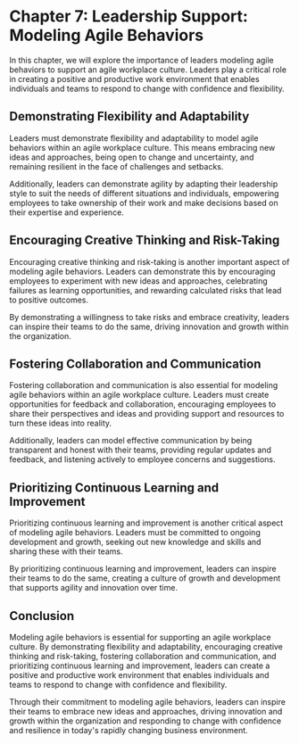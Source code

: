 Chapter 7: Leadership Support: Modeling Agile Behaviors
=======================================================

In this chapter, we will explore the importance of leaders modeling agile behaviors to support an agile workplace culture. Leaders play a critical role in creating a positive and productive work environment that enables individuals and teams to respond to change with confidence and flexibility.

Demonstrating Flexibility and Adaptability
------------------------------------------

Leaders must demonstrate flexibility and adaptability to model agile behaviors within an agile workplace culture. This means embracing new ideas and approaches, being open to change and uncertainty, and remaining resilient in the face of challenges and setbacks.

Additionally, leaders can demonstrate agility by adapting their leadership style to suit the needs of different situations and individuals, empowering employees to take ownership of their work and make decisions based on their expertise and experience.

Encouraging Creative Thinking and Risk-Taking
---------------------------------------------

Encouraging creative thinking and risk-taking is another important aspect of modeling agile behaviors. Leaders can demonstrate this by encouraging employees to experiment with new ideas and approaches, celebrating failures as learning opportunities, and rewarding calculated risks that lead to positive outcomes.

By demonstrating a willingness to take risks and embrace creativity, leaders can inspire their teams to do the same, driving innovation and growth within the organization.

Fostering Collaboration and Communication
-----------------------------------------

Fostering collaboration and communication is also essential for modeling agile behaviors within an agile workplace culture. Leaders must create opportunities for feedback and collaboration, encouraging employees to share their perspectives and ideas and providing support and resources to turn these ideas into reality.

Additionally, leaders can model effective communication by being transparent and honest with their teams, providing regular updates and feedback, and listening actively to employee concerns and suggestions.

Prioritizing Continuous Learning and Improvement
------------------------------------------------

Prioritizing continuous learning and improvement is another critical aspect of modeling agile behaviors. Leaders must be committed to ongoing development and growth, seeking out new knowledge and skills and sharing these with their teams.

By prioritizing continuous learning and improvement, leaders can inspire their teams to do the same, creating a culture of growth and development that supports agility and innovation over time.

Conclusion
----------

Modeling agile behaviors is essential for supporting an agile workplace culture. By demonstrating flexibility and adaptability, encouraging creative thinking and risk-taking, fostering collaboration and communication, and prioritizing continuous learning and improvement, leaders can create a positive and productive work environment that enables individuals and teams to respond to change with confidence and flexibility.

Through their commitment to modeling agile behaviors, leaders can inspire their teams to embrace new ideas and approaches, driving innovation and growth within the organization and responding to change with confidence and resilience in today's rapidly changing business environment.
